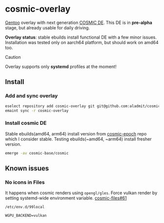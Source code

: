 # cosmic-overlay

[Gentoo](https://gentoo.org) overlay with next generation 
[COSMIC DE](https://blog.system76.com/tags/COSMIC%20DE). This DE is in
**pre-alpha** stage, but already usable for daily driving.

**Overlay status**: stable ebuilds install functional DE with a few minor
issues. Installation was tested only on aarch64 platform, but should work on
amd64 too.

> [!CAUTION]
> Overlay supports only **systemd** profiles at the moment!

## Install

### Add and sync overlay

```bash
eselect repository add cosmic-overlay git git@github.com:aladmit/cosmic-overlay.git
emaint sync -r cosmic-overlay
```

### Install cosmic DE

Stable ebuilds(amd64, arm64) install version from [cosmic-epoch](https://github.com/pop-os/cosmic-epoch)
repo which I consider stable. Testing ebuilds(~amd64, ~arm64) install fresher
version.

```bash
emerge -av cosmic-base/cosmic
```

## Known issues

### No icons in Files

It happens when cosmic renders using `opengl/gles`. Force vulkan render by
setting systemd-wide environment variable.
[cosmic-files#61](https://github.com/pop-os/cosmic-files/issues/61)

`/etc/env.d/99local`

```
WGPU_BACKEND=vulkan
```
